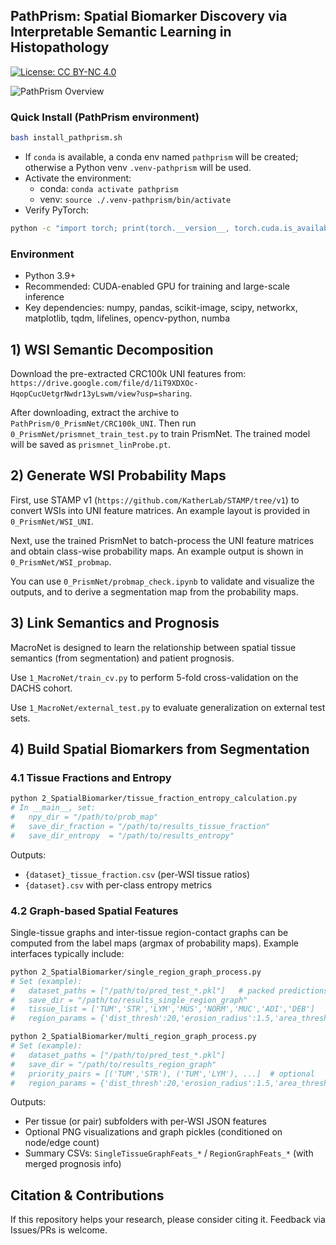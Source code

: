 ## PathPrism: Spatial Biomarker Discovery via Interpretable Semantic Learning in Histopathology

[![License: CC BY-NC 4.0](https://img.shields.io/badge/License-CC%20BY--NC%204.0-lightgrey.svg)](https://creativecommons.org/licenses/by-nc/4.0/)


![PathPrism Overview](assets/figure1_new2.png)

### Quick Install (PathPrism environment)
```bash
bash install_pathprism.sh
```
- If `conda` is available, a conda env named `pathprism` will be created; otherwise a Python venv `.venv-pathprism` will be used.
- Activate the environment:
  - conda: `conda activate pathprism`
  - venv: `source ./.venv-pathprism/bin/activate`
- Verify PyTorch:
```bash
python -c "import torch; print(torch.__version__, torch.cuda.is_available())"
```


### Environment
- Python 3.9+
- Recommended: CUDA-enabled GPU for training and large-scale inference
- Key dependencies: numpy, pandas, scikit-image, scipy, networkx, matplotlib, tqdm, lifelines, opencv-python, numba





## 1) WSI Semantic Decomposition
Download the pre-extracted CRC100k UNI features from:
`https://drive.google.com/file/d/1iT9XDXOc-HqopCucUetgrNwdr13yLswm/view?usp=sharing`.

After downloading, extract the archive to `PathPrism/0_PrismNet/CRC100k_UNI`.
Then run `0_PrismNet/prismnet_train_test.py` to train PrismNet. The trained model will be saved as `prismnet_linProbe.pt`.



## 2) Generate WSI Probability Maps
First, use STAMP v1 (`https://github.com/KatherLab/STAMP/tree/v1`) to convert WSIs into UNI feature matrices. An example layout is provided in `0_PrismNet/WSI_UNI`.


Next, use the trained PrismNet to batch-process the UNI feature matrices and obtain class-wise probability maps. An example output is shown in `0_PrismNet/WSI_probmap`.


You can use `0_PrismNet/probmap_check.ipynb` to validate and visualize the outputs, and to derive a segmentation map from the probability maps.



## 3) Link Semantics and Prognosis
MacroNet is designed to learn the relationship between spatial tissue semantics (from segmentation) and patient prognosis.


Use `1_MacroNet/train_cv.py` to perform 5-fold cross-validation on the DACHS cohort.


Use `1_MacroNet/external_test.py` to evaluate generalization on external test sets.


## 4) Build Spatial Biomarkers from Segmentation

### 4.1 Tissue Fractions and Entropy
```bash
python 2_SpatialBiomarker/tissue_fraction_entropy_calculation.py
# In __main__, set:
#   npy_dir = "/path/to/prob_map"
#   save_dir_fraction = "/path/to/results_tissue_fraction"
#   save_dir_entropy  = "/path/to/results_entropy"
```
Outputs:
- `{dataset}_tissue_fraction.csv` (per-WSI tissue ratios)
- `{dataset}.csv` with per-class entropy metrics 

### 4.2 Graph-based Spatial Features
Single-tissue graphs and inter-tissue region-contact graphs can be computed from the label maps (argmax of probability maps). Example interfaces typically include:

```bash
python 2_SpatialBiomarker/single_region_graph_process.py
# Set (example):
#   dataset_paths = ["/path/to/pred_test_*.pkl"]   # packed predictions incl. paths and outcomes
#   save_dir = "/path/to/results_single_region_graph"
#   tissue_list = ['TUM','STR','LYM','MUS','NORM','MUC','ADI','DEB']
#   region_params = {'dist_thresh':20,'erosion_radius':1.5,'area_thresh':2000,'block_size':30}

python 2_SpatialBiomarker/multi_region_graph_process.py
# Set (example):
#   dataset_paths = ["/path/to/pred_test_*.pkl"]
#   save_dir = "/path/to/results_region_graph"
#   priority_pairs = [('TUM','STR'), ('TUM','LYM'), ...]  # optional
#   region_params = {'dist_thresh':20,'erosion_radius':1.5,'area_thresh':2000,'block_size':30}
```

Outputs:
- Per tissue (or pair) subfolders with per-WSI JSON features
- Optional PNG visualizations and graph pickles (conditioned on node/edge count)
- Summary CSVs: `SingleTissueGraphFeats_*` / `RegionGraphFeats_*` (with merged prognosis info)




## Citation & Contributions
If this repository helps your research, please consider citing it. Feedback via Issues/PRs is welcome.



